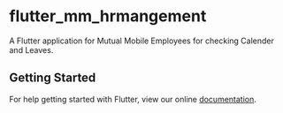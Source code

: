# flutter_mm_hrmangement

A Flutter application for Mutual Mobile Employees for checking Calender and Leaves.

## Getting Started

For help getting started with Flutter, view our online
[documentation](https://flutter.io/).
